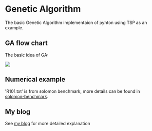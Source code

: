 # Genetic Algorithm
The basic Genetic Algorithm implementaion of pyhton using TSP as an example.


## GA flow chart
The basic idea of GA:

![](https://img-blog.csdnimg.cn/20210331202449553.png?x-oss-process=image/watermark,type_ZmFuZ3poZW5naGVpdGk,shadow_10,text_aHR0cHM6Ly9ibG9nLmNzZG4ubmV0L0RDWFk3MQ==,size_16,color_FFFFFF,t_70)



## Numerical example
'R101.txt' is from solomon benchmark, more details can be found in [solomon-benchmark](https://www.sintef.no/projectweb/top/vrptw/solomon-benchmark/).




## My blog
See [my blog](https://blog.csdn.net/DCXY71/article/details/110727046?spm=1001.2014.3001.5501) for more detailed explanation

